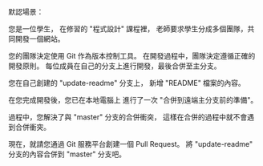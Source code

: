 默認場景：

您是一位學生，
在修習的 "程式設計" 課程裡，
老師要求學生分成多個團隊，共同開發一個網站。

您的團隊決定使用 Git 作為版本控制工具。
在開發過程中，團隊決定遵循正確的開發原則。
每位成員在自己的分支上進行開發，最後合併至主分支。

您在自己創建的 "update-readme" 分支上，
新增 "README" 檔案的內容。

在您完成開發後，您已在本地電腦上
進行了一次 "合併到遠端主分支前的準備"。

過程中，您解決了與 "master" 分支的合併衝突，
這樣在合併的過程中就不會遇到合併衝突。

現在，就請您通過 Git 服務平台創建一個 Pull Request。
將 "update-readme" 分支的內容合併到 "master" 分支吧。
